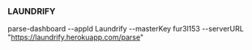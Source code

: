 ### LAUNDRIFY

parse-dashboard --appId Laundrify --masterKey fur3l153 --serverURL "https://laundrify.herokuapp.com/parse"
